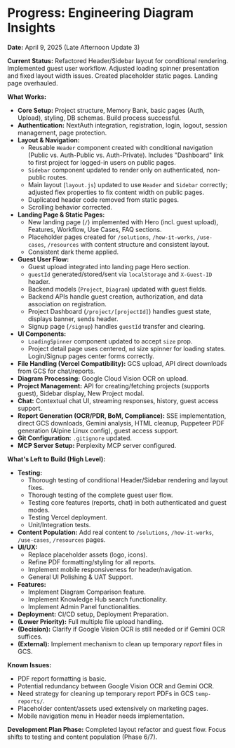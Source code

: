 # Progress: Engineering Diagram Insights

**Date:** April 9, 2025 (Late Afternoon Update 3)

**Current Status:** Refactored Header/Sidebar layout for conditional rendering. Implemented guest user workflow. Adjusted loading spinner presentation and fixed layout width issues. Created placeholder static pages. Landing page overhauled.

**What Works:**
-   **Core Setup:** Project structure, Memory Bank, basic pages (Auth, Upload), styling, DB schemas. Build process successful.
-   **Authentication:** NextAuth integration, registration, login, logout, session management, page protection.
-   **Layout & Navigation:**
    -   Reusable `Header` component created with conditional navigation (Public vs. Auth-Public vs. Auth-Private). Includes "Dashboard" link to first project for logged-in users on public pages.
    -   `Sidebar` component updated to render only on authenticated, non-public routes.
    -   Main layout (`layout.js`) updated to use `Header` and `Sidebar` correctly; adjusted flex properties to fix content width on public pages.
    -   Duplicated header code removed from static pages.
    -   Scrolling behavior corrected.
-   **Landing Page & Static Pages:**
    -   New landing page (`/`) implemented with Hero (incl. guest upload), Features, Workflow, Use Cases, FAQ sections.
    -   Placeholder pages created for `/solutions`, `/how-it-works`, `/use-cases`, `/resources` with content structure and consistent layout.
    -   Consistent dark theme applied.
-   **Guest User Flow:**
    -   Guest upload integrated into landing page Hero section.
    -   `guestId` generated/stored/sent via `localStorage` and `X-Guest-ID` header.
    -   Backend models (`Project`, `Diagram`) updated with guest fields.
    -   Backend APIs handle guest creation, authorization, and data association on registration.
    -   Project Dashboard (`/project/[projectId]`) handles guest state, displays banner, sends header.
    -   Signup page (`/signup`) handles `guestId` transfer and clearing.
-   **UI Components:**
    -   `LoadingSpinner` component updated to accept `size` prop.
    -   Project detail page uses centered, `md` size spinner for loading states. Login/Signup pages center forms correctly.
-   **File Handling (Vercel Compatibility):** GCS upload, API direct downloads from GCS for chat/reports.
-   **Diagram Processing:** Google Cloud Vision OCR on upload.
-   **Project Management:** API for creating/fetching projects (supports guest), Sidebar display, New Project modal.
-   **Chat:** Contextual chat UI, streaming responses, history, guest access support.
-   **Report Generation (OCR/PDR, BoM, Compliance):** SSE implementation, direct GCS downloads, Gemini analysis, HTML cleanup, Puppeteer PDF generation (Alpine Linux config), guest access support.
-   **Git Configuration:** `.gitignore` updated.
-   **MCP Server Setup:** Perplexity MCP server configured.

**What's Left to Build (High Level):**
-   **Testing:**
    -   Thorough testing of conditional Header/Sidebar rendering and layout fixes.
    -   Thorough testing of the complete guest user flow.
    -   Testing core features (reports, chat) in both authenticated and guest modes.
    -   Testing Vercel deployment.
    -   Unit/Integration tests.
-   **Content Population:** Add real content to `/solutions`, `/how-it-works`, `/use-cases`, `/resources` pages.
-   **UI/UX:**
    -   Replace placeholder assets (logo, icons).
    -   Refine PDF formatting/styling for all reports.
    -   Implement mobile responsiveness for header/navigation.
    -   General UI Polishing & UAT Support.
-   **Features:**
    -   Implement Diagram Comparison feature.
    -   Implement Knowledge Hub search functionality.
    -   Implement Admin Panel functionalities.
-   **Deployment:** CI/CD setup, Deployment Preparation.
-   **(Lower Priority):** Full multiple file upload handling.
-   **(Decision):** Clarify if Google Vision OCR is still needed or if Gemini OCR suffices.
-   **(External):** Implement mechanism to clean up temporary *report* files in GCS.

**Known Issues:**
-   PDF report formatting is basic.
-   Potential redundancy between Google Vision OCR and Gemini OCR.
-   Need strategy for cleaning up temporary report PDFs in GCS `temp-reports/`.
-   Placeholder content/assets used extensively on marketing pages.
-   Mobile navigation menu in Header needs implementation.

**Development Plan Phase:** Completed layout refactor and guest flow. Focus shifts to testing and content population (Phase 6/7).
